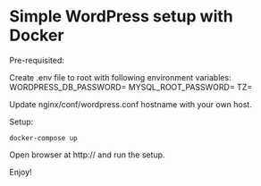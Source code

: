 # Simple WordPress setup with Docker

Pre-requisited:

Create .env file to root with following environment variables:
WORDPRESS_DB_PASSWORD=<random-password>
MYSQL_ROOT_PASSWORD=<same-random-password>
TZ=<optional-time-zone>

Update nginx/conf/wordpress.conf hostname with your own host.

Setup:
```
docker-compose up
```

Open browser at http://<hostname> and run the setup.

Enjoy!
